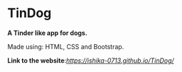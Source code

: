 
# TinDog
**A Tinder like app for dogs.**

Made using: HTML, CSS and Bootstrap.

**Link to the website**:_https://ishika-0713.github.io/TinDog/_

